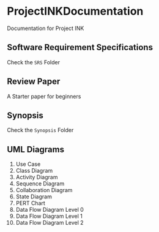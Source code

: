 # ProjectINKDocumentation
Documentation for Project INK

## Software Requirement Specifications

Check the `SRS` Folder

## Review Paper

A Starter paper for beginners

## Synopsis

Check the `Synopsis` Folder

## UML Diagrams

1. Use Case
2. Class Diagram
3. Activity Diagram
4. Sequence Diagram
5. Collaboration Diagram
6. State Diagram
7. PERT Chart
8. Data Flow Diagram Level 0
9. Data Flow Diagram Level 1
10. Data Flow Diagram Level 2
